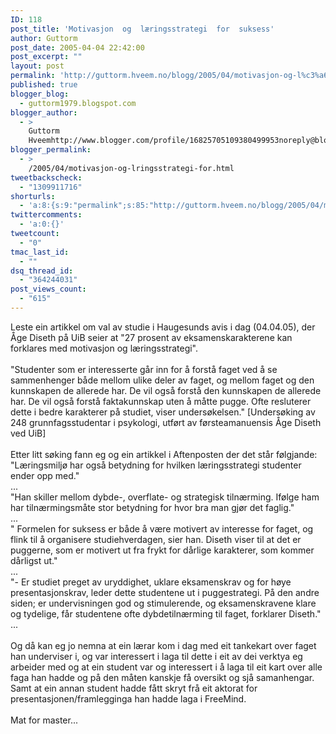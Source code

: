 ```yaml
---
ID: 118
post_title: 'Motivasjon  og  læringsstrategi  for  suksess'
author: Guttorm
post_date: 2005-04-04 22:42:00
post_excerpt: ""
layout: post
permalink: 'http://guttorm.hveem.no/blogg/2005/04/motivasjon-og-l%c3%a6ringsstrategi-for-suksess/'
published: true
blogger_blog:
  - guttorm1979.blogspot.com
blogger_author:
  - >
    Guttorm
    Hveemhttp://www.blogger.com/profile/16825705109380499953noreply@blogger.com
blogger_permalink:
  - >
    /2005/04/motivasjon-og-lringsstrategi-for.html
tweetbackscheck:
  - "1309911716"
shorturls:
  - 'a:8:{s:9:"permalink";s:85:"http://guttorm.hveem.no/blogg/2005/04/motivasjon-og-l%c3%a6ringsstrategi-for-suksess/";s:7:"tinyurl";s:25:"http://tinyurl.com/8uh87z";s:4:"isgd";s:17:"http://is.gd/gG3s";s:5:"bitly";s:20:"http://bit.ly/2lDO9b";s:5:"snipr";s:22:"http://snipr.com/agqpd";s:5:"snurl";s:22:"http://snurl.com/agqpd";s:7:"snipurl";s:24:"http://snipurl.com/agqpd";s:4:"trim";s:17:"http://tr.im/b9c7";}'
twittercomments:
  - 'a:0:{}'
tweetcount:
  - "0"
tmac_last_id:
  - ""
dsq_thread_id:
  - "364244031"
post_views_count:
  - "615"
---
```

Leste ein artikkel om val av studie i Haugesunds avis i dag (04.04.05), der Åge Diseth på UiB seier at "27 prosent av eksamenskarakterene kan forklares med motivasjon og læringsstrategi". <br /><br />"Studenter som er interesserte går inn for å forstå faget ved å se sammenhenger både mellom ulike deler av faget, og mellom faget og den kunnskapen de allerede har. De vil også forstå den kunnskapen de allerede har. De vil også forstå faktakunnskap uten å måtte pugge. Ofte resluterer dette i bedre karakterer på studiet, viser undersøkelsen." [Undersøking av 248 grunnfagsstudentar i psykologi, utført av førsteamanuensis Åge Diseth ved UiB]<br /><br />Etter litt søking fann eg og ein artikkel i Aftenposten der det står følgjande:<br />"Læringsmiljø har også betydning for hvilken læringsstrategi studenter ender opp med." <br />...<br />"Han skiller mellom dybde-, overflate- og strategisk tilnærming. Ifølge ham har tilnærmingsmåte stor betydning for hvor bra man gjør det faglig."<br />...<br />" Formelen for suksess er både å være motivert av interesse for faget, og flink til å organisere studiehverdagen, sier han. Diseth viser til at det er puggerne, som er motivert ut fra frykt for dårlige karakterer, som kommer dårligst ut."<br />...<br />"- Er studiet preget av uryddighet, uklare eksamenskrav og for høye presentasjonskrav, leder dette studentene ut i puggestrategi. På den andre siden; er undervisningen god og stimulerende, og eksamenskravene klare og tydelige, får studentene ofte dybdetilnærming til faget, forklarer Diseth."<br />...<br /><br />Og då kan eg jo nemna at ein lærar kom i dag med eit tankekart over faget han underviser i, og var interessert i laga til dette i eit av dei verktya eg arbeider med og at ein student var og interessert i å laga til eit kart over alle faga han hadde og på den måten kanskje få oversikt og sjå samanhengar. <br />Samt at ein annan student hadde fått skryt frå eit aktorat for presentasjonen/framlegginga han hadde laga i FreeMind.<br /><br />Mat for master...
